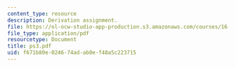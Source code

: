 ```yaml
---
content_type: resource
description: Derivation assignment.
file: https://ol-ocw-studio-app-production.s3.amazonaws.com/courses/16-120-compressible-flow-spring-2003/f671b80e024674adab0ef48a5c223715_ps3.pdf
file_type: application/pdf
resourcetype: Document
title: ps3.pdf
uid: f671b80e-0246-74ad-ab0e-f48a5c223715
---
```

